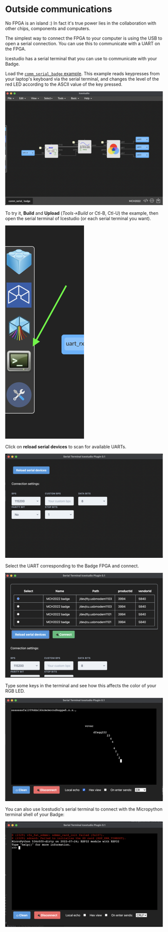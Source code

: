 # Outside communications

No FPGA is an island :) In fact it's true power lies in the
collaboration with other chips, components and computers.

The simplest way to connect the FPGA to your computer is using the USB
to open a serial connection. You can use this to communicate with a UART
on the FPGA.

Icestudio has a serial terminal that you can use to communicate with
your Badge.

Load the [`comm_serial_badge`
example](https://github.com/badgeteam/mch2022-icestudio/tree/main/examples/comm_serial_badge).
This example reads keypresses from your laptop's keyboard via the serial
terminal, and changes the level of the red LED according to the ASCII
value of the key pressed.

![](assets/05_serial/01.png)



To try it, **Build** and **Upload** (*Tools->Build* or Ctl-B, Ctl-U) the
example, then open the serial terminal of Icestudio (or each serial
terminal you want).

![Serial Terminal](assets/05_serial/02b.png)


Click on **reload serial devices** to scan for available UARTs.

![Reload](assets/05_serial/02.png)

Select the UART corresponding to the Badge FPGA and connect.

![Select and Connect](assets/05_serial/03.png)


Type some keys in the terminal and see how this affects the color of your RGB LED.

![Console in action](assets/05_serial/04.png)



You can also use Icestudio's serial terminal to connect with the Micropython
terminal shell of your Badge:

![Connecting with Micropython](assets/05_serial/05.png)



